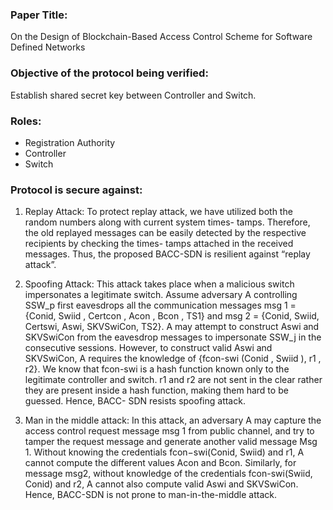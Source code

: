 ### Paper Title: 

On the Design of Blockchain-Based Access Control Scheme for Software Defined Networks

### Objective of the protocol being verified:

Establish shared secret key between Controller and Switch.

### Roles:
- Registration Authority
- Controller
- Switch

### Protocol is secure against:

1. Replay Attack:
To protect replay attack, we have utilized
both the random numbers along with current system times-
tamps. Therefore, the old replayed messages can be easily
detected by the respective recipients by checking the times-
tamps attached in the received messages. Thus, the proposed
BACC-SDN is resilient against “replay attack”.

2. Spoofing Attack:
This attack takes place when a malicious switch impersonates a legitimate switch.
Assume adversary A controlling SSW_p first
eavesdrops all the communication messages msg 1 = {Conid, Swiid , Certcon , Acon , Bcon , TS1} and msg 2 = {Conid, Swiid, Certswi, Aswi, SKVSwiCon, TS2}. A may attempt to
construct Aswi and SKVSwiCon from the eavesdrop messages
to impersonate SSW_j in the consecutive sessions. However, to
construct valid Aswi and SKVSwiCon, A requires the knowledge of {fcon-swi (Conid , Swiid ), r1 , r2}.
We know that fcon-swi is a hash function known only to the legitimate controller and switch. r1 and r2 are not sent in the clear rather they are present inside a hash function, making them hard to be guessed. Hence, BACC-
SDN resists spoofing attack.

3. Man in the middle attack:
In this attack, an adversary
A may capture the access control request message msg 1
from public channel, and try to tamper the request message and generate another valid message Msg 1. Without knowing the credentials fcon−swi(Conid, Swiid) and r1, A cannot compute the different values Acon and Bcon. Similarly, for message msg2, without knowledge  of the credentials fcon-swi(Swiid, Conid) and r2, A cannot also compute valid
Aswi and SKVSwiCon. Hence, BACC-SDN is not prone to
man-in-the-middle attack.


